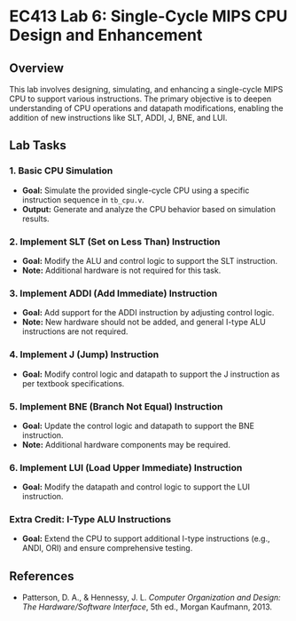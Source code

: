 # EC413 Lab 6: Single-Cycle MIPS CPU Design and Enhancement

## Overview
This lab involves designing, simulating, and enhancing a single-cycle MIPS CPU to support various instructions. The primary objective is to deepen understanding of CPU operations and datapath modifications, enabling the addition of new instructions like SLT, ADDI, J, BNE, and LUI.

## Lab Tasks
### 1. Basic CPU Simulation
- **Goal:** Simulate the provided single-cycle CPU using a specific instruction sequence in `tb_cpu.v`.
- **Output:** Generate and analyze the CPU behavior based on simulation results.

### 2. Implement SLT (Set on Less Than) Instruction
- **Goal:** Modify the ALU and control logic to support the SLT instruction.
- **Note:** Additional hardware is not required for this task.

### 3. Implement ADDI (Add Immediate) Instruction
- **Goal:** Add support for the ADDI instruction by adjusting control logic.
- **Note:** New hardware should not be added, and general I-type ALU instructions are not required.

### 4. Implement J (Jump) Instruction
- **Goal:** Modify control logic and datapath to support the J instruction as per textbook specifications.

### 5. Implement BNE (Branch Not Equal) Instruction
- **Goal:** Update the control logic and datapath to support the BNE instruction.
- **Note:** Additional hardware components may be required.

### 6. Implement LUI (Load Upper Immediate) Instruction
- **Goal:** Modify the datapath and control logic to support the LUI instruction.

### Extra Credit: I-Type ALU Instructions
- **Goal:** Extend the CPU to support additional I-type instructions (e.g., ANDI, ORI) and ensure comprehensive testing.

## References
- Patterson, D. A., & Hennessy, J. L. *Computer Organization and Design: The Hardware/Software Interface*, 5th ed., Morgan Kaufmann, 2013.
